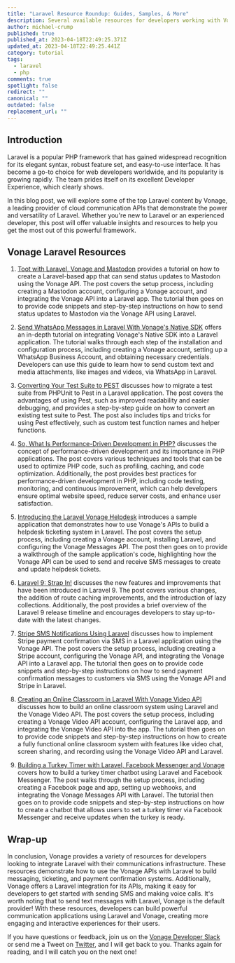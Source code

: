 ```yaml
---
title: "Laravel Resource Roundup: Guides, Samples, & More"
description: Several available resources for developers working with Vonage and Laravel
author: michael-crump
published: true
published_at: 2023-04-18T22:49:25.371Z
updated_at: 2023-04-18T22:49:25.441Z
category: tutorial
tags:
  - laravel
  - php
comments: true
spotlight: false
redirect: ""
canonical: ""
outdated: false
replacement_url: ""
---
```



## Introduction

Laravel is a popular PHP framework that has gained widespread recognition for its elegant syntax, robust feature set, and easy-to-use interface. It has become a go-to choice for web developers worldwide, and its popularity is growing rapidly. The team prides itself on its excellent Developer Experience, which clearly shows.

In this blog post, we will explore some of the top Laravel content by Vonage, a leading provider of cloud communication APIs that demonstrate the power and versatility of Laravel. Whether you're new to Laravel or an experienced developer, this post will offer valuable insights and resources to help you get the most out of this powerful framework.

## Vonage Laravel Resources

1. [Toot with Laravel, Vonage and Mastodon](https://developer.vonage.com/en/blog/toot-with-laravel-vonage-and-mastodon)  provides a tutorial on how to create a Laravel-based app that can send status updates to Mastodon using the Vonage API. The post covers the setup process, including creating a Mastodon account, configuring a Vonage account, and integrating the Vonage API into a Laravel app. The tutorial then goes on to provide code snippets and step-by-step instructions on how to send status updates to Mastodon via the Vonage API using Laravel.

2. [Send WhatsApp Messages in Laravel With Vonage's Native SDK](https://developer.vonage.com/en/blog/send-whatsapp-messages-in-laravel-with-vonages-native-sdk) offers an in-depth tutorial on integrating Vonage's Native SDK into a Laravel application. The tutorial walks through each step of the installation and configuration process, including creating a Vonage account, setting up a WhatsApp Business Account, and obtaining necessary credentials. Developers can use this guide to learn how to send custom text and media attachments, like images and videos, via WhatsApp in Laravel.

3. [Converting Your Test Suite to PEST](https://developer.vonage.com/en/blog/converting-your-test-suite-to-pest) discusses how to migrate a test suite from PHPUnit to Pest in a Laravel application. The post covers the advantages of using Pest, such as improved readability and easier debugging, and provides a step-by-step guide on how to convert an existing test suite to Pest. The post also includes tips and tricks for using Pest effectively, such as custom test function names and helper functions.

4. [So, What Is Performance-Driven Development in PHP?](https://developer.vonage.com/en/blog/so-what-is-performance-driven-development-in-php) discusses the concept of performance-driven development and its importance in PHP applications. The post covers various techniques and tools that can be used to optimize PHP code, such as profiling, caching, and code optimization. Additionally, the post provides best practices for performance-driven development in PHP, including code testing, monitoring, and continuous improvement, which can help developers ensure optimal website speed, reduce server costs, and enhance user satisfaction.

5. [Introducing the Laravel Vonage Helpdesk](https://developer.vonage.com/en/blog/introducing-the-laravel-vonage-helpdesk) introduces a sample application that demonstrates how to use Vonage's APIs to build a helpdesk ticketing system in Laravel. The post covers the setup process, including creating a Vonage account, installing Laravel, and configuring the Vonage Messages API. The post then goes on to provide a walkthrough of the sample application's code, highlighting how the Vonage API can be used to send and receive SMS messages to create and update helpdesk tickets.

6. [Laravel 9: Strap In!](https://developer.vonage.com/en/blog/laravel-9-strap-in) discusses the new features and improvements that have been introduced in Laravel 9. The post covers various changes, the addition of route caching improvements, and the introduction of lazy collections. Additionally, the post provides a brief overview of the Laravel 9 release timeline and encourages developers to stay up-to-date with the latest changes.

7. [Stripe SMS Notifications Using Laravel](https://developer.vonage.com/en/blog/stripe-sms-laravel-dotun) discusses how to implement Stripe payment confirmation via SMS in a Laravel application using the Vonage API. The post covers the setup process, including creating a Stripe account, configuring the Vonage API, and integrating the Vonage API into a Laravel app. The tutorial then goes on to provide code snippets and step-by-step instructions on how to send payment confirmation messages to customers via SMS using the Vonage API and Stripe in Laravel.

8.  [Creating an Online Classroom in Laravel With Vonage Video API](https://developer.vonage.com/en/blog/creating-an-online-classroom-in-laravel-with-vonage-video-api) discusses how to build an online classroom system using Laravel and the Vonage Video API. The post covers the setup process, including creating a Vonage Video API account, configuring the Laravel app, and integrating the Vonage Video API into the app. The tutorial then goes on to provide code snippets and step-by-step instructions on how to create a fully functional online classroom system with features like video chat, screen sharing, and recording using the Vonage Video API and Laravel.

9. [Building a Turkey Timer with Laravel, Facebook Messenger and Vonage](https://developer.vonage.com/en/blog/build-turkey-timer-laravel-facebook-messenger-dr) covers how to build a turkey timer chatbot using Laravel and Facebook Messenger. The post walks through the setup process, including creating a Facebook page and app, setting up webhooks, and integrating the Vonage Messages API with Laravel. The tutorial then goes on to provide code snippets and step-by-step instructions on how to create a chatbot that allows users to set a turkey timer via Facebook Messenger and receive updates when the turkey is ready.
 
## Wrap-up

In conclusion, Vonage provides a variety of resources for developers looking to integrate Laravel with their communications infrastructure. These resources demonstrate how to use the Vonage APIs with Laravel to build messaging, ticketing, and payment confirmation systems. Additionally, Vonage offers a Laravel integration for its APIs, making it easy for developers to get started with sending SMS and making voice calls. It's worth noting that to send text messages with Laravel, Vonage is the default provider! With these resources, developers can build powerful communication applications using Laravel and Vonage, creating more engaging and interactive experiences for their users.

If you have questions or feedback, join us on the [Vonage Developer Slack](https://developer.vonage.com/community/slack) or send me a Tweet on [Twitter](https://twitter.com/mbcrump), and I will get back to you. Thanks again for reading, and I will catch you on the next one!